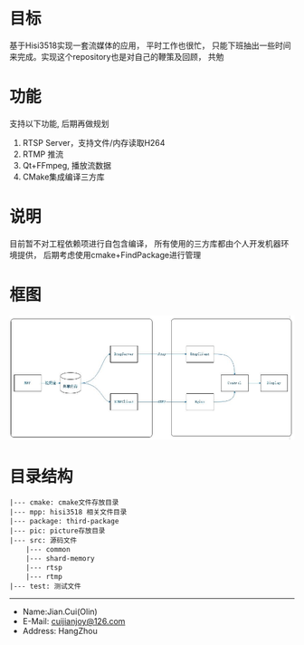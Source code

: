 # 目标

基于Hisi3518实现一套流媒体的应用， 平时工作也很忙， 只能下班抽出一些时间来完成。实现这个repository也是对自己的鞭策及回顾， 共勉

# 功能

支持以下功能, 后期再做规划

1. RTSP Server，支持文件/内存读取H264
2. RTMP 推流
3. Qt+FFmpeg, 播放流数据
4. CMake集成编译三方库


# 说明

目前暂不对工程依赖项进行自包含编译， 所有使用的三方库都由个人开发机器环境提供， 后期考虑使用cmake+FindPackage进行管理


# 框图

![](pic/architecture_diagram.JPG)

# 目录结构

```
|--- cmake: cmake文件存放目录
|--- mpp: hisi3518 相关文件目录
|--- package: third-package
|--- pic: picture存放目录
|--- src: 源码文件
	|--- common
	|--- shard-memory
	|--- rtsp
	|--- rtmp
|--- test: 测试文件
```

---

- Name:Jian.Cui(Olin)
- E-Mail: cuijianjoy@126.com
- Address: HangZhou